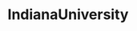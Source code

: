 ---
title: IndianaUniversity
crosslinks:
- indianapolis
- KitchenConfidential
- IndianaGamers
- DestinyTechSupport
---